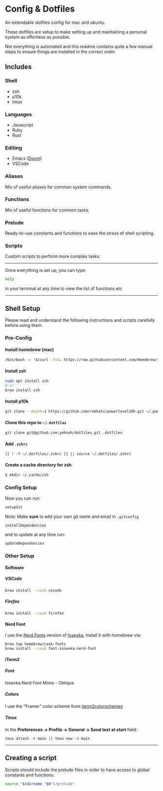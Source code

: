 # Config & Dotfiles

An extendable dotfiles config for mac and ubuntu.

These dotfiles are setup to make setting up and maintaining a personal system as effortless as possible. 

Not everything is automated and this readme contains quite a few manual steps to ensure things are installed in the correct order.

## Includes

### Shell

- zsh
- p10k
- tmux

### Languages

- Javascript
- Ruby
- Rust

### Editing

- Emacs ([Doom](https://github.com/hlissner/doom-emacs))
- VSCode

### Aliases

Mix of useful aliases for common system commands.

### Functions

Mix of useful functions for common tasks.


### Prelude

Ready-to-use constants and functions to ease the stress of shell scripting.


### Scripts

Custom scripts to perform more complex tasks.

---

Once everything is set up, you can type:

```sh
help
```

in your terminal at any time to view the list of functions etc

---

## Shell Setup

Please read and understand the following instructions and scripts carefully before using them.

### Pre-Config

#### Install **homebrew (mac)**

```sh
/bin/bash -c "$(curl -fsSL https://raw.githubusercontent.com/Homebrew/install/HEAD/install.sh)"
```

#### Install **zsh**

```sh
sudo apt install zsh
# or
brew install zsh
```

#### Install **p10k**
```sh
git clone --depth=1 https://github.com/romkatv/powerlevel10k.git ~/.powerlevel10k
```

#### Clone this repo to `~/.dotfiles`

```sh
git clone git@github.com:yehnah/dotfiles.git .dotfiles
```

#### Add **`.zshrc`**

```
[[ ! -f ~/.dotfiles/.zshrc ]] || source ~/.dotfiles/.zshrc
```


#### Create a cache directory for **zsh**

```sh
$ mkdir ~/.cache/zsh
```

### Config Setup

Now you can run:

```sh
setupGit
```

Note: Make **sure** to add your own git name and email in `.gitconfig`

```sh
installDependencies
```

and to update at any time run:

```sh
updateDependencies
```

### Other Setup

#### Software

##### VSCode

```sh
brew install --cask vscode
```

##### Firefox

```sh
brew install --cask firefox
```

#### Nerd Font

I use the [Nerd Fonts](https://github.com/ryanoasis/nerd-fonts) version of [Iosevka](https://typeof.net/Iosevka/), install it with homebrew via:

```sh
brew tap homebrew/cask-fonts
brew install --cask font-iosevka-nerd-font
```

#### iTerm2

##### Font

Iosevka Nerd Font Mono - Oblique

##### Colors
I use the "Framer" color scheme from [iterm2colorschemes](https://iterm2colorschemes.com/)

##### Tmux
In the **Preferences -> Profile -> General -> Send text at start** field:

```
tmux attach -t main || tmux new -s main
```

---

## Creating a script

Scripts should include the prelude files in order to have access to global
constants and functions.

```sh
source "$(dirname "$0")/prelude"
```